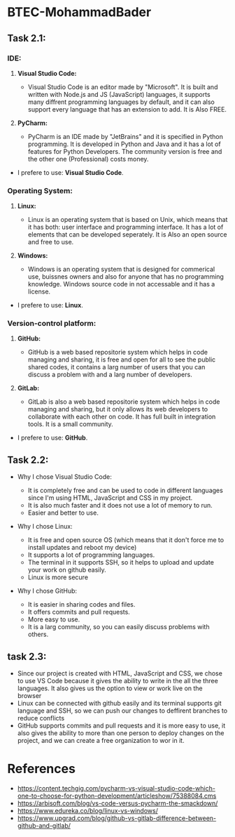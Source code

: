 # BTEC-MohammadBader

## Task 2.1:

### IDE:

1. **Visual Studio Code:**
   * Visual Studio Code is an editor made by "Microsoft". It is built and written with Node.js and JS (JavaScript) languages, it supports many diffrent programming languages by default, and it can also support every language that has an extension to add. It is Also FREE.

2. **PyCharm:**
   * PyCharm is an IDE made by "JetBrains" and it is specified in Python programming. It is developed in Python and Java and it has a lot of features for Python Developers. The community version is free and the other one (Professional) costs money.

* I prefere to use: **Visual Studio Code**.

### Operating System:

1. **Linux:**

   * Linux is an operating system that is based on Unix, which means that it has both: user interface and programming interface. It has a lot of elements that can be developed seperately. It is Also an open source and free to use.

2. **Windows:**

   * Windows is an operating system that is designed for commerical use, buissnes owners and also for anyone that has no programming knowledge. Windows source code in not accessable and it has a license.

* I prefere to use: **Linux**.

### Version-control platform:

1. **GitHub:**
   
   * GitHub is a web based repositorie system which helps in code managing and sharing, it is free and open for all to see the public shared codes, it contains a larg number of users that you can discuss a problem with and a larg number of developers.
  
2. **GitLab:**

   * GitLab is also a web based repositorie system which helps in code managing and sharing, but it only allows its web developers to collaborate with each other on code. It has full built in integration tools. It is a small community.

* I prefere to use: **GitHub**.

## Task 2.2:

* Why I chose Visual Studio Code:

  * It is completely free and can be used to code in different languages since I'm using HTML, JavaScript and CSS in my project.
  * It is also much faster and it does not use a lot of memory to run.
  * Easier and better to use.

* Why I chose Linux:

  * It is free and open source OS (which means that it don't force me to install updates and reboot my device)
  * It supports a lot of programming languages.
  * The terminal in it supports SSH, so it helps to upload and update your work on github easily.
  * Linux is more secure

* Why I chose GitHub:

  * It is easier in sharing codes and files.
  * It offers commits and pull requests.
  * More easy to use.
  * It is a larg community, so you can easily discuss problems with others.

## task 2.3:

* Since our project is created with HTML, JavaScript and CSS, we chose to use VS Code because it gives the ability to write in the all the three languages. It also gives us the option to view or work live on the browser
* Linux can be connected with github easily and its terminal supports git language and SSH, so we can push our changes to deffirent branches to reduce conflicts
* GitHub supports commits and pull requests and it is more easy to use, it also gives the ability to more than one person to deploy changes on the project, and we can create a free organization to wor in it.

# References
* https://content.techgig.com/pycharm-vs-visual-studio-code-which-one-to-choose-for-python-development/articleshow/75388084.cms
* https://arbisoft.com/blog/vs-code-versus-pycharm-the-smackdown/
* https://www.edureka.co/blog/linux-vs-windows/
* https://www.upgrad.com/blog/github-vs-gitlab-difference-between-github-and-gitlab/
